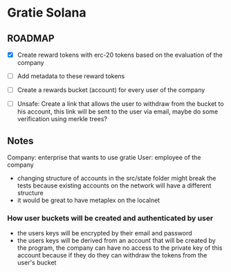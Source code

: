# Gratie Solana


## ROADMAP

* [x] Create reward tokens with erc-20 tokens based on the evaluation of the company
* [ ] Add metadata to these reward tokens
* [ ] Create a rewards bucket (account) for every user of the company
* [ ] Unsafe: Create a link that allows the user to withdraw from the bucket to his account, this link will be sent to the user via email, maybe do some verification using merkle trees?



## Notes

Company: enterprise that wants to use gratie
User: employee of the company

* changing structure of accounts in the src/state folder might break the tests because existing accounts on the network will have a different structure
* it would be great to have metaplex on the localnet

### How user buckets will be created and authenticated by user
* the users keys will be encrypted by their email and password
* the users keys will be derived from an account that will be created by the program, the company can have no access to the private key of this account because if they do they can withdraw the tokens from the user's bucket